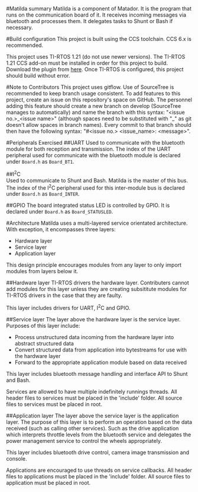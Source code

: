 #Matilda summary
Matilda is a component of Matador. It is the program that runs on the 
communication board of it. It receives incoming messages via bluetooth
and processes them. It delegates tasks to Shunt or Bash if necessary.

#Build configuration
This project is built using the CCS toolchain. CCS 6.x is recommended.

This project uses TI-RTOS 1.21 (do not use newer versions). The TI-RTOS 1.21
CCS add-on must be installed in order for this project to build. Download the
plugin from [here](http://software-dl.ti.com/dsps/dsps_public_sw/sdo_sb/targetcontent/mcusdk/index.html).
Once TI-RTOS is configured, this project should build without error.

#Note to Contributors
This project uses gitflow. Use of SourceTree is recommended to keep branch
usage consistent. To add features to this project, create an issue on
this repository's space on GitHub. The personnel adding this feature should
create a new branch on develop (SourceTree manages to automatically) and name
the branch with this syntax: "\<issue no.\>\_\<issue name\>" (although spaces need
to be substituted with "\_" as git doesn't allow spaces in branch names). Every 
commit to that branch should then have the following syntax: "#\<issue no.\> \<issue\_name\>: \<message\>".

#Peripherals Exercised
##UART
Used to communicate with the bluetooth module for both reception and transmission.
The index of the UART peripheral used for communicate with the bluetooth module is
declared under `Board.h` as `Board_BT1`.

##I<sup>2</sup>C	
Used to communicate to Shunt and Bash. Matilda is the master of this bus.
The index of the I<sup>2</sup>C peripheral used for this inter-module bus is
declared under `Board.h` as `Board_INTER`.

##GPIO
The board integrated status LED is controlled by GPIO. It is declared under 
`Board.h` as `Board_STATUSLED`.

#Architecture
Matilda uses a multi-layered service orientated architecture. With exception,
it encompasses three layers:
* Hardware layer
* Service layer
* Application layer

This design principle encourages modules from any layer to only import modules
from layers below it.

##Hardware layer
TI-RTOS drivers the hardware layer. Contributers cannot add modules for this layer
unless they are creating subsititute modules for TI-RTOS drivers in the case that
they are faulty. 

This layer includes drivers for UART, I<sup>2</sup>C and GPIO. 

##Service layer
The layer above the hardware layer is the service layer. Purposes of this layer
include:
* Process unstructured data incoming from the hardware layer into abstract structured data
* Convert structured data from application into bytestreams for use with the hardware layer
* Forward to the appropriate application module based on data received
 
This layer includes bluetooth message handling and interface API to Shunt and Bash. 

Services are allowed to have multiple indefinitely runnings threads.
All header files to services must be placed in the
'include' folder. All source files to services must be placed in root.

##Application layer
The layer above the service layer is the application layer. The purpose of this
layer is to perform an operation based on the data received (such as calling 
other services). Such as the drive application which interprets throttle levels 
from the bluetooth service and delegates the power management service to control
the wheels appropriately.

This layer includes bluetooth drive control, camera image transmission and console.

Applications are encouraged to use threads on service callbacks.
All header files to applications must be placed in the 'include' folder. All
source files to application must be placed in root.